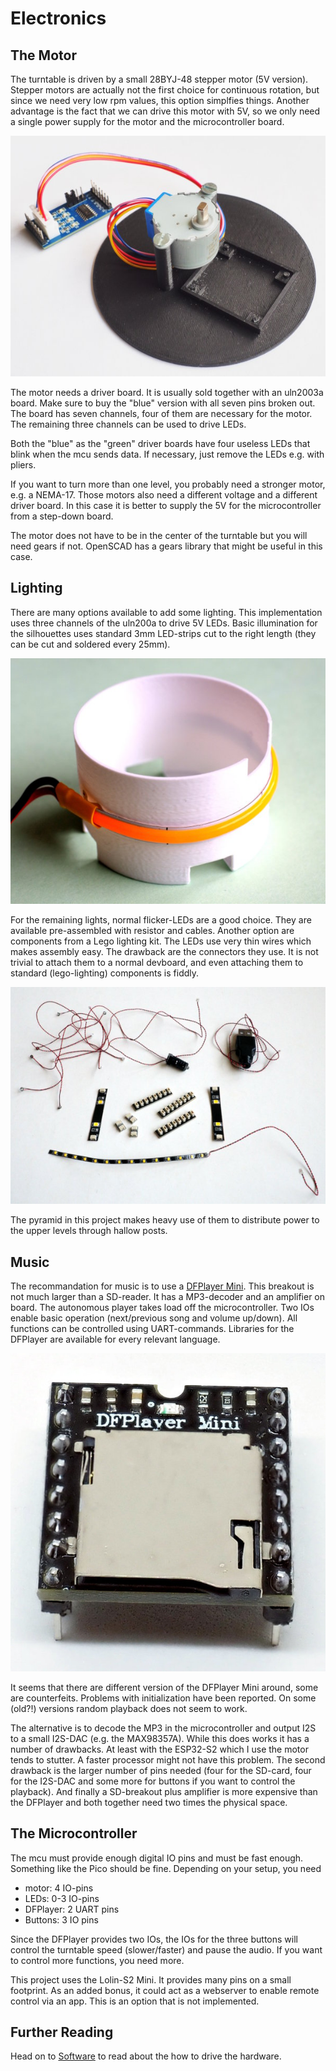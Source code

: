 Electronics
===========


The Motor
---------

The turntable is driven by a small 28BYJ-48 stepper motor (5V
version). Stepper motors are actually not the first choice for
continuous rotation, but since we need very low rpm values, this
option simplfies things. Another advantage is the fact that we can
drive this motor with 5V, so we only need a single power supply for
the motor and the microcontroller board.

![](./motor.jpg)

The motor needs a driver board. It is usually sold together with an
uln2003a board. Make sure to buy the "blue" version with all seven
pins broken out. The board has seven channels, four of them are
necessary for the motor. The remaining three channels can be used to
drive LEDs.

Both the "blue" as the "green" driver boards have four useless LEDs
that blink when the mcu sends data. If necessary, just remove the LEDs
e.g. with pliers.

If you want to turn more than one level, you probably need a stronger
motor, e.g. a NEMA-17. Those motors also need a different voltage and
a different driver board. In this case it is better to supply the 5V
for the microcontroller from a step-down board.

The motor does not have to be in the center of the turntable but you
will need gears if not. OpenSCAD has a gears library that might be
useful in this case.


Lighting
--------

There are many options available to add some lighting. This implementation
uses three channels of the uln200a to drive 5V LEDs. Basic illumination
for the silhouettes uses standard 3mm LED-strips cut to the right length
(they can be cut and soldered every 25mm).

![](./led_strip.jpg)

For the remaining lights, normal flicker-LEDs are a good choice. They are
available pre-assembled with resistor and cables. Another option are
components from a Lego lighting kit. The LEDs use very thin wires which
makes assembly easy. The drawback are the connectors they use. It
is not trivial to attach them to a normal devboard, and even
attaching them to standard (lego-lighting) components is fiddly.

![](./lego_lighting.jpg)

The pyramid in this project makes heavy use of them to distribute
power to the upper levels through hallow posts.


Music
-----

The recommandation for music is to use a [DFPlayer
Mini](https://wiki.dfrobot.com/DFPlayer_Mini_SKU_DFR0299). This
breakout is not much larger than a SD-reader. It has a MP3-decoder and
an amplifier on board. The autonomous player takes load off the
microcontroller.  Two IOs enable basic operation (next/previous song
and volume up/down). All functions can be controlled using
UART-commands. Libraries for the DFPlayer are available for every
relevant language.

![](./dfplayer.jpg)

It seems that there are different version of the DFPlayer Mini around,
some are counterfeits. Problems with initialization have been
reported. On some (old?!) versions random playback does not seem to
work.

The alternative is to decode the MP3 in the microcontroller and output
I2S to a small I2S-DAC (e.g. the MAX98357A). While this does works it
has a number of drawbacks. At least with the ESP32-S2 which I use the
motor tends to stutter. A faster processor might not have this
problem. The second drawback is the larger number of pins needed (four
for the SD-card, four for the I2S-DAC and some more for buttons if you
want to control the playback). And finally a SD-breakout plus
amplifier is more expensive than the DFPlayer and both together need
two times the physical space.


The Microcontroller
-------------------

The mcu must provide enough digital IO pins and must be fast
enough. Something like the Pico should be fine. Depending on your
setup, you need

  - motor: 4 IO-pins
  - LEDs: 0-3 IO-pins
  - DFPlayer: 2 UART pins
  - Buttons: 3 IO pins

Since the DFPlayer provides two IOs, the IOs for the three buttons will
control the turntable speed (slower/faster) and pause the audio.
If you want to control more functions, you need more.

This project uses the Lolin-S2 Mini. It provides many pins on a small
footprint. As an added bonus, it could act as a webserver to enable
remote control via an app. This is an option that is not implemented.


Further Reading
---------------

Head on to [Software](./software.md) to read about the how to
drive the hardware.
